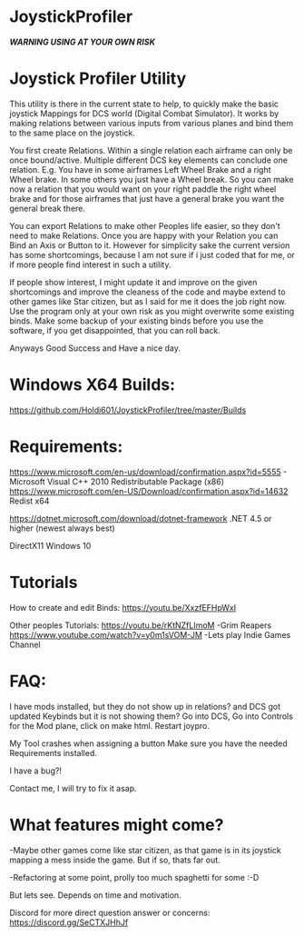# JoystickProfiler
***WARNING USING AT YOUR OWN RISK***

# Joystick Profiler Utility

This utility is there in the current state to help, to quickly make the basic joystick Mappings for DCS world (Digital Combat Simulator).
It works by making relations between various inputs from various planes and bind them to the same place on the joystick.

You first create Relations. Within a single relation each airframe can only be once bound/active. Multiple different DCS key elements can conclude one relation. 
E.g. You have in some airframes Left Wheel Brake and a right Wheel brake. In some others you just have a Wheel break. So you can make now a relation that you would want on your
right paddle the right wheel brake and for those airframes that just have a general brake you want the general break there. 

You can export Relations to make other Peoples life easier, so they don't need to make Relations. 
Once you are happy with your Relation you can Bind an Axis or Button to it. 
However for simplicity sake the current version has some shortcomings, because I am not sure if i just coded that for me, or if more people find interest in such a utility.

If people show interest, I might update it and improve on the given shortcomings and improve the cleaness of the code and maybe extend to other games like Star citizen, but as I said for me it does the job right now. 
Use the program only at your own risk as you might overwrite some existing binds. Make some backup of your existing binds before you use the software, if you get disappointed, that you can roll back.

Anyways Good Success and Have a nice day.

# Windows X64 Builds: 

https://github.com/Holdi601/JoystickProfiler/tree/master/Builds 


# Requirements:
https://www.microsoft.com/en-us/download/confirmation.aspx?id=5555 - Microsoft Visual C++ 2010 Redistributable Package (x86)
https://www.microsoft.com/en-US/Download/confirmation.aspx?id=14632 Redist x64

https://dotnet.microsoft.com/download/dotnet-framework .NET 4.5 or higher (newest always best)

DirectX11
Windows 10

# Tutorials

How to create and edit Binds:
https://youtu.be/XxzfEFHpWxI

Other peoples Tutorials:
https://youtu.be/rKtNZfLImoM -Grim Reapers
https://www.youtube.com/watch?v=y0m1sVOM-JM -Lets play Indie Games Channel


# FAQ:
I have mods installed, but they do not show up in relations?
and
DCS got updated Keybinds but it is not showing them?
Go into DCS, Go into Controls for the Mod plane, click on make html. Restart joypro.



My Tool crashes when assigning a button
Make sure you have the needed Requirements installed.


I have a bug?!

Contact me, I will try to fix it asap. 


# What features might come?

-Maybe other games come like star citizen, as that game is in its joystick mapping a mess inside the game. But if so, thats far out. 

-Refactoring at some point, prolly too much spaghetti for some :-D 


But lets see. Depends on time and motivation. 


Discord for more direct question answer or concerns: https://discord.gg/SeCTXJHhJf
